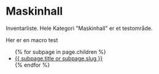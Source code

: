 # Maskinhall
Inventarliste. Hele Kategori "Maskinhall" er et testområde.

Her er en macro test

<ul>
{% for subpage in page.children %}
    <li><a href="{{ subpage.url }}">{{ subpage.title or subpage.slug }}</a></li>
{% endfor %}
</ul>
